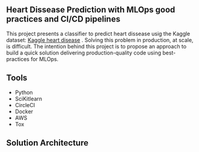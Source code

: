 ## Heart Dissease Prediction with MLOps good practices and CI/CD pipelines

This project presents a classifier to predict heart dissease usig the Kaggle dataset: [Kaggle heart disease](https://www.kaggle.com/code/kaanboke/beginner-friendly-catboost-with-optuna/notebook) . Solving this problem in production, at scale, is difficult. The intention behind this project is to  propose an approach to build a quick solution delivering production-quality code using best-practices for MLOps.

## Tools
- Python
- SciKitlearn
- CircleCI
- Docker
- AWS
- Tox

## Solution Architecture


